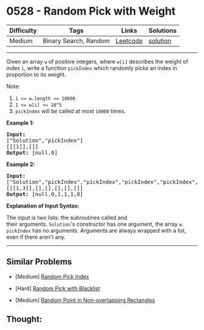 # 0528 - Random Pick with Weight

Difficulty  | Tags | Links | Solutions
----------- | ---- | ----- | -----
Medium | Binary Search, Random | [Leetcode](https://leetcode.com/problems/random-pick-with-weight) | [solution](https://leetcode.com/problems/random-pick-with-weight/solution/)


-----------

<p>Given an array <code>w</code> of positive integers, where <code>w[i]</code> describes the weight of index <code>i</code>,&nbsp;write a function <code>pickIndex</code>&nbsp;which randomly&nbsp;picks an index&nbsp;in proportion&nbsp;to its weight.</p>

<p>Note:</p>

<ol>
	<li><code>1 &lt;= w.length &lt;= 10000</code></li>
	<li><code>1 &lt;= w[i] &lt;= 10^5</code></li>
	<li><code>pickIndex</code>&nbsp;will be called at most <code>10000</code> times.</li>
</ol>

<p><strong>Example 1:</strong></p>

<pre>
<strong>Input: 
</strong><span id="example-input-1-1">[&quot;Solution&quot;,&quot;pickIndex&quot;]
</span><span id="example-input-1-2">[[[1]],[]]</span>
<strong>Output: </strong><span id="example-output-1">[null,0]</span>
</pre>

<div>
<p><strong>Example 2:</strong></p>

<pre>
<strong>Input: 
</strong><span id="example-input-2-1">[&quot;Solution&quot;,&quot;pickIndex&quot;,&quot;pickIndex&quot;,&quot;pickIndex&quot;,&quot;pickIndex&quot;,&quot;pickIndex&quot;]
</span><span id="example-input-2-2">[[[1,3]],[],[],[],[],[]]</span>
<strong>Output: </strong><span id="example-output-2">[null,0,1,1,1,0]</span></pre>
</div>

<p><strong>Explanation of Input Syntax:</strong></p>

<p>The input is two lists:&nbsp;the subroutines called&nbsp;and their&nbsp;arguments.&nbsp;<code>Solution</code>&#39;s&nbsp;constructor has one argument, the&nbsp;array <code>w</code>. <code>pickIndex</code> has no arguments.&nbsp;Arguments&nbsp;are&nbsp;always wrapped with a list, even if there aren&#39;t any.</p>


-----------


## Similar Problems

- [Medium] [Random Pick Index](random-pick-index)

- [Hard] [Random Pick with Blacklist](random-pick-with-blacklist)

- [Medium] [Random Point in Non-overlapping Rectangles](random-point-in-non-overlapping-rectangles)




## Thought:
